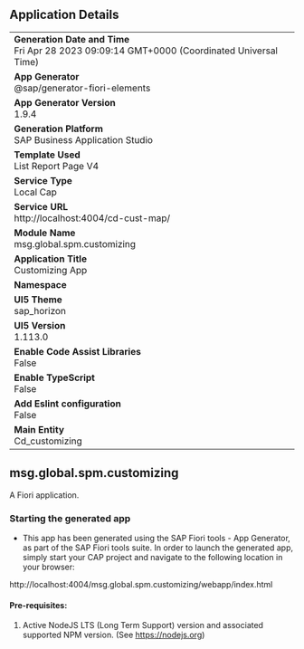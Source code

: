 ## Application Details
|               |
| ------------- |
|**Generation Date and Time**<br>Fri Apr 28 2023 09:09:14 GMT+0000 (Coordinated Universal Time)|
|**App Generator**<br>@sap/generator-fiori-elements|
|**App Generator Version**<br>1.9.4|
|**Generation Platform**<br>SAP Business Application Studio|
|**Template Used**<br>List Report Page V4|
|**Service Type**<br>Local Cap|
|**Service URL**<br>http://localhost:4004/cd-cust-map/
|**Module Name**<br>msg.global.spm.customizing|
|**Application Title**<br>Customizing App|
|**Namespace**<br>|
|**UI5 Theme**<br>sap_horizon|
|**UI5 Version**<br>1.113.0|
|**Enable Code Assist Libraries**<br>False|
|**Enable TypeScript**<br>False|
|**Add Eslint configuration**<br>False|
|**Main Entity**<br>Cd_customizing|

## msg.global.spm.customizing

A Fiori application.

### Starting the generated app

-   This app has been generated using the SAP Fiori tools - App Generator, as part of the SAP Fiori tools suite.  In order to launch the generated app, simply start your CAP project and navigate to the following location in your browser:

http://localhost:4004/msg.global.spm.customizing/webapp/index.html

#### Pre-requisites:

1. Active NodeJS LTS (Long Term Support) version and associated supported NPM version.  (See https://nodejs.org)


